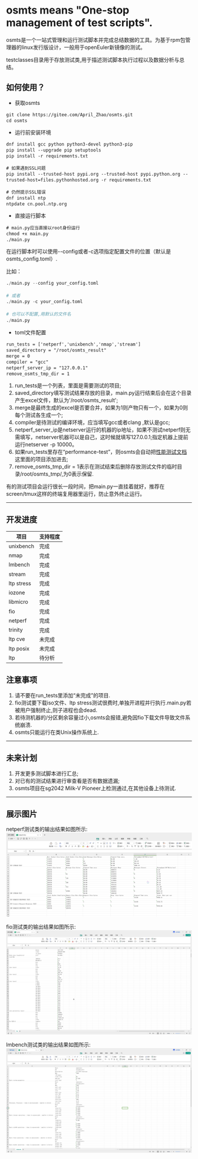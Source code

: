 # osmts means "One-stop management of test scripts".

osmts是一个一站式管理和运行测试脚本并完成总结数据的工具。为基于rpm包管理器的linux发行版设计，一般用于openEuler新镜像的测试。

testclasses目录用于存放测试类,用于描述测试脚本执行过程以及数据分析与总结。



## 如何使用？

* 获取osmts

```
git clone https://gitee.com/April_Zhao/osmts.git
cd osmts
```



* 运行前安装环境

```
dnf install gcc python python3-devel python3-pip
pip install --upgrade pip setuptools
pip install -r requirements.txt

# 如果遇到SSL问题
pip install --trusted-host pypi.org --trusted-host pypi.python.org --trusted-host=files.pythonhosted.org -r requirements.txt

# 仍然提示SSL错误
dnf install ntp
ntpdate cn.pool.ntp.org
```



* 直接运行脚本

```commandline
# main.py应当直接以root身份运行
chmod +x main.py
./main.py
```

在运行脚本时可以使用--config或者-c选项指定配置文件的位置（默认是osmts_config.toml）.

比如：

```Python
./main.py --config your_config.toml

# 或者
./main.py -c your_config.toml

# 也可以不配置,用默认的文件名
./main.py
```



* toml文件配置

```
run_tests = ['netperf','unixbench','nmap','stream']
saved_directory = "/root/osmts_result"
merge = 0
compiler = "gcc"
netperf_server_ip = "127.0.0.1"
remove_osmts_tmp_dir = 1
```

1. run_tests是一个列表，里面是需要测试的项目;
2. saved_directory填写测试结果存放的目录，main.py运行结束后会在这个目录产生excel文件，默认为'/root/osmts_result';
3. merge是最终生成的excel是否要合并，如果为1则产物只有一个，如果为0则每个测试各生成一个;
4. compiler是待测试的编译环境，应当填写gcc或者clang ,默认是gcc;
5. netperf_server_ip是netserver运行的机器的ip地址，如果不测试netperf则无需填写，netserver机器可以是自己，这时候就填写127.0.0.1;指定机器上提前运行netserver -p 10000。
6. 如果run_tests里存在“performance-test”，则osmts会自动把[性能测试文档](https://gitee.com/jean9823/openEuler_riscv_test/blob/master/%E5%9C%A8openEuler%20RISC-V%2024.03%20LTS%20%E4%B8%8A%E6%89%8B%E5%8A%A8%E6%89%A7%E8%A1%8C%E6%80%A7%E8%83%BD%E6%B5%8B%E8%AF%95.md)这里面的项目添加进去;
7. remove_osmts_tmp_dir = 1表示在测试结束后删除存放测试文件的临时目录/root/osmts_tmp/,为0表示保留.



有的测试项目会运行很长一段时间，把main.py一直挂着就好，推荐在screen/tmux这样的终端复用器里运行，防止意外终止运行。

---

## 开发进度

| 项目       | 支持程度 |
| ---------- |------|
| unixbench  | 完成   |
| nmap       | 完成   |
| lmbench    | 完成   |
| stream     | 完成   |
| ltp stress | 完成   |
| iozone     | 完成   |
| libmicro   | 完成   |
| fio        | 完成   |
| netperf    | 完成   |
| trinity    | 完成   |
| ltp cve    | 未完成  |
| ltp posix  | 未完成  |
| ltp        | 待分析  |


## 注意事项
1. 请不要在run_tests里添加“未完成”的项目.
2. fio测试要下载iso文件、ltp stress测试很费时,单独开进程并行执行.main.py若被用户强制终止,则子进程也会dead.
3. 若待测机器的/分区剩余容量过小,osmts会报错,避免因fio下载文件导致文件系统崩溃.
4. osmts只能运行在类Unix操作系统上.

---
## 未来计划
1. 开发更多测试脚本进行汇总;
2. 对已有的测试结果进行审查看是否有数据遗漏;
3. osmts项目在sg2042 Milk-V Pioneer上检测通过,在其他设备上待测试.


---
## 展示图片
netperf测试类的输出结果如图所示:
![netperf总结为excel的截图](https://github.com/hehellooedas/learn_riscv/blob/main/images/osmts_imgs/netperf_excel.png?raw=true)

fio测试类的输出结果如图所示:
![fio总结为excel的截图](https://github.com/hehellooedas/learn_riscv/blob/main/images/osmts_imgs/fio_excel.png?raw=true)

lmbench测试类的输出结果如图所示:
![netperf总结为excel的截图](https://github.com/hehellooedas/learn_riscv/blob/main/images/osmts_imgs/lmbench_excel.png?raw=true)